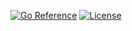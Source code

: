 [![Go Reference](https://pkg.go.dev/badge/go.seankhliao.com/ghdefaults.svg)](https://pkg.go.dev/go.seankhliao.com/ghdefaults)
[![License](https://img.shields.io/github/license/seankhliao/ghdefaults.svg?style=flat-square)](LICENSE)
